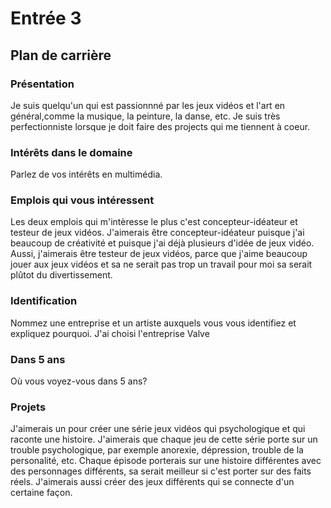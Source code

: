 # Entrée 3
## Plan de carrière

### Présentation
Je suis quelqu'un qui est passionnné par les jeux vidéos et l'art en général,comme la musique, la peinture, la danse, etc. Je suis très perfectionniste lorsque je doit faire des projects qui me tiennent à coeur. 

### Intérêts dans le domaine
Parlez de vos intérêts en multimédia. 

### Emplois qui vous intéressent
Les deux emplois qui m'intèresse le plus c'est concepteur-idéateur et testeur de jeux vidéos. J'aimerais être concepteur-idéateur puisque j'ai beaucoup de créativité et puisque j'ai déjà plusieurs d'idée de jeux vidéo. Aussi, j'aimerais être testeur de jeux vidéos, parce que j'aime beaucoup jouer aux jeux vidéos et sa ne serait pas trop un travail pour moi sa serait plûtot du divertissement.

### Identification
Nommez une entreprise et un artiste auxquels vous vous identifiez et expliquez pourquoi. 
J'ai choisi l'entreprise Valve 
### Dans 5 ans
Où vous voyez-vous dans 5 ans? 

### Projets
J'aimerais un pour créer une série jeux vidéos qui  psychologique et qui raconte une histoire. J'aimerais que chaque jeu de cette série porte sur un trouble psychologique, par exemple anorexie, dépression, trouble de la personalité, etc. Chaque épisode porterais sur une histoire différentes avec des personnages différents, sa serait meilleur si c'est porter sur des faits réels. J'aimerais aussi créer des jeux différents qui se connecte d'un certaine façon.
